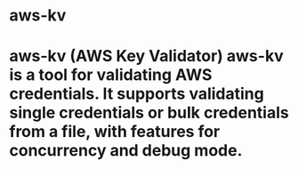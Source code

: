 # aws-kv
# aws-kv (AWS Key Validator)  **aws-kv** is a tool for validating AWS credentials. It supports validating single credentials or bulk credentials from a file, with features for concurrency and debug mode. 
